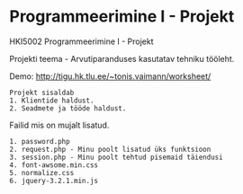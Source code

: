 # Programmeerimine I - Projekt
HKI5002 Programmeerimine I - Projekt

Projekti teema - Arvutiparanduses kasutatav tehniku tööleht.

Demo: http://tigu.hk.tlu.ee/~tonis.vaimann/worksheet/

	Projekt sisaldab
	1. Klientide haldust.
	2. Seadmete ja tööde haldust.

Failid mis on mujalt lisatud.
    
    1. password.php
    2. request.php - Minu poolt lisatud üks funktsioon
    3. session.php - Minu poolt tehtud pisemaid täiendusi
    4. font-awsome.min.css
    5. normalize.css
    6. jquery-3.2.1.min.js
     
